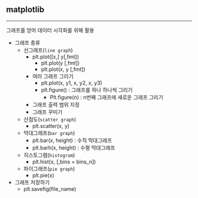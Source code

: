 ## matplotlib
___
그래프를 얻어 데이터 시각화를 위해 활용
* 그래프 종류
    * 선그래프(`line graph`)
        * plt.plot([x,] y[,fmt])
            * plt.plot(y [,fmt])
            * plt.plot(x, y [,fmt])
        * 여러 그래프 그리기
            * plt.plot(x, y1, x, y2, x, y3)
            * plt.figure() : 그래프를 하나 하나씩 그리기
                * Plt.figure(n) : n번째 그래프에 새로운 그래프 그리기
        * 그래프 출력 범위 지정
        * 그래프 꾸미기
    * 산점도(`scatter graph`)
        * plt.scatter(x, y)
    * 막대그래프(`bar graph`)
        * plt.bar(x, height)  : 수직 막대그래프
        * plt.barh(x, height) : 수평 막대그래프
    * 히스토그램(`histogram`)
        * plt.hist(x, [,bins = bins_n])
    * 파이그래프(`pie graph`)
        * plt.pie(x)
* 그래프 저장하기
    * plt.savefig(file_name)
